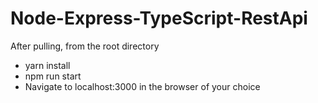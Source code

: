 # Node-Express-TypeScript-RestApi

After pulling, from the root directory
- yarn install
- npm run start
- Navigate to localhost:3000 in the browser of your choice
